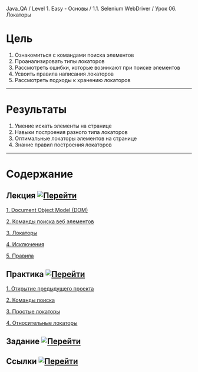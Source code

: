 Java_QA / Level 1. Easy - Основы / 1.1. Selenium WebDriver / Урок 06. Локаторы

# Цель

1. Ознакомиться с командами поиска элементов
2. Проанализировать типы локаторов
3. Рассмотреть ошибки, которые возникают при поиске элементов
4. Усвоить правила написания локаторов
5. Рассмотреть подходы к хранению локаторов

***

# Результаты

1. Умение искать элементы на странице
2. Навыки построения разного типа локаторов 
3. Оптимальные локаторы элементов на странице
4. Знание правил построения локаторов

***

# Содержание

## Лекция [![Перейти](https://img.shields.io/badge/-%D0%9F%D0%B5%D1%80%D0%B5%D0%B9%D1%82%D0%B8-blue)](1.%20Лекция.md)

[1. Document Object Model (DOM)](1.%20Лекция.md#1.-XML,-HTML,-DOM)

[2. Команды поиска веб элементов](1.%20Лекция.md#2.-Команды-поиска-веб-элементов)

[3. Локаторы](1.%20Лекция.md#3.-Локаторы)

[4. Исключения](1.%20Лекция.md#4.-Исключения)

[5. Правила](1.%20Лекция.md#5.-Правила)

## Практика [![Перейти](https://img.shields.io/badge/-%D0%9F%D0%B5%D1%80%D0%B5%D0%B9%D1%82%D0%B8-blue)](2.%20Практика.md)

[1. Открытие предыдущего проекта](2.%20Практика.md#1.-Открытие-предыдущего-проекта)

[2. Команды поиска](2.%20Практика.md#2.-Команды-поиска)

[3. Простые локаторы](2.%20Практика.md#3.-Простые-локаторы)

[4. Относительные локаторы](2.%20Практика.md#4.-Относительные-локаторы)

## Задание [![Перейти](https://img.shields.io/badge/-%D0%9F%D0%B5%D1%80%D0%B5%D0%B9%D1%82%D0%B8-blue)](3.%20Задание.md)

## Ссылки [![Перейти](https://img.shields.io/badge/-%D0%9F%D0%B5%D1%80%D0%B5%D0%B9%D1%82%D0%B8-blue)](4.%20Ссылки.md)